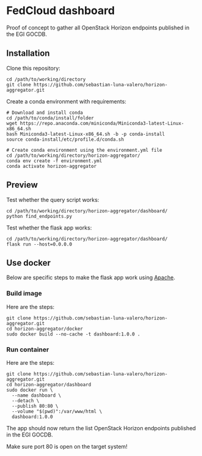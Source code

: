 # FedCloud dashboard

Proof of concept to gather all OpenStack Horizon endpoints published in the EGI GOCDB.

## Installation

Clone this repository:
```shell
cd /path/to/working/directory
git clone https://github.com/sebastian-luna-valero/horizon-aggregator.git
```

Create a conda environment with requirements:
```shell
# Download and install conda
cd /path/to/conda/install/folder
wget https://repo.anaconda.com/miniconda/Miniconda3-latest-Linux-x86_64.sh
bash Miniconda3-latest-Linux-x86_64.sh -b -p conda-install
source conda-install/etc/profile.d/conda.sh

# Create conda environment using the environment.yml file
cd /path/to/working/directory/horizon-aggregator/
conda env create -f environment.yml
conda activate horizon-aggregator
```

## Preview
Test whether the query script works:
```shell
cd /path/to/working/directory/horizon-aggregator/dashboard/
python find_endpoints.py
```

Test whether the flask app works:
```shell
cd /path/to/working/directory/horizon-aggregator/dashboard/
flask run --host=0.0.0.0
```

## Use docker

Below are specific steps to make the flask app work using [Apache](https://hub.docker.com/r/ubuntu/apache2).

### Build image

Here are the steps:
```shell
git clone https://github.com/sebastian-luna-valero/horizon-aggregator.git
cd horizon-aggregator/docker
sudo docker build --no-cache -t dashboard:1.0.0 .
```

### Run container

Here are the steps:
```shell
git clone https://github.com/sebastian-luna-valero/horizon-aggregator.git
cd horizon-aggregator/dashboard
sudo docker run \
  --name dashboard \
  --detach \
  --publish 80:80 \
  --volume "$(pwd)":/var/www/html \
  dashboard:1.0.0
```

The app should now return the list OpenStack Horizon endpoints published in the EGI GOCDB.

Make sure port 80 is open on the target system!
